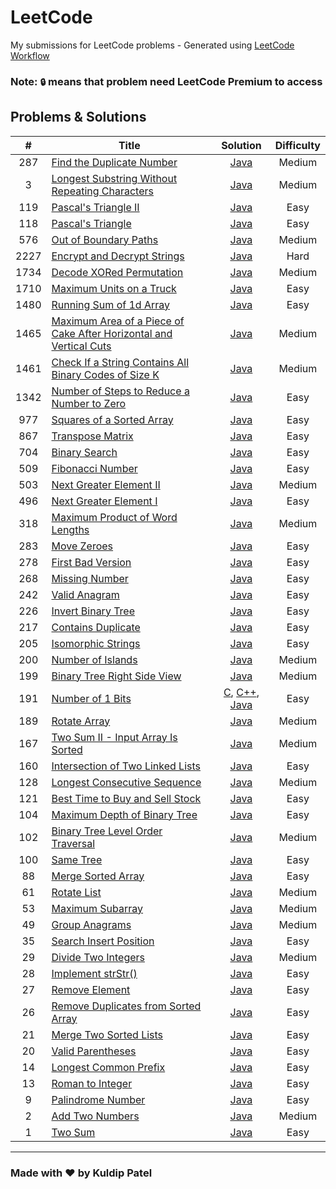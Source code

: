 # LeetCode
My submissions for LeetCode problems - Generated using [LeetCode Workflow](./scripts)

### Note: `🔒` means that problem need LeetCode Premium to access

## Problems & Solutions
|  #  | Title | Solution | Difficulty |
|:---:|-----|:--------:|:----------:|
|287|[Find the Duplicate Number](https://leetcode.com/problems/find-the-duplicate-number/)|[Java](./problems/287-find-the-duplicate-number/solution.java)|Medium|
|3|[Longest Substring Without Repeating Characters](https://leetcode.com/problems/longest-substring-without-repeating-characters/)|[Java](./problems/3-longest-substring-without-repeating-characters/solution.java)|Medium|
|119|[Pascal's Triangle II](https://leetcode.com/problems/pascals-triangle-ii/)|[Java](./problems/119-pascals-triangle-ii/solution.java)|Easy|
|118|[Pascal's Triangle](https://leetcode.com/problems/pascals-triangle/)|[Java](./problems/118-pascals-triangle/solution.java)|Easy|
|576|[Out of Boundary Paths](https://leetcode.com/problems/out-of-boundary-paths/)|[Java](./problems/576-out-of-boundary-paths/solution.java)|Medium|
|2227|[Encrypt and Decrypt Strings](https://leetcode.com/problems/encrypt-and-decrypt-strings/)|[Java](./problems/2227-encrypt-and-decrypt-strings/solution.java)|Hard|
|1734|[Decode XORed Permutation](https://leetcode.com/problems/decode-xored-permutation/)|[Java](./problems/1734-decode-xored-permutation/solution.java)|Medium|
|1710|[Maximum Units on a Truck](https://leetcode.com/problems/maximum-units-on-a-truck/)|[Java](./problems/1710-maximum-units-on-a-truck/solution.java)|Easy|
|1480|[Running Sum of 1d Array](https://leetcode.com/problems/running-sum-of-1d-array/)|[Java](./problems/1480-running-sum-of-1d-array/solution.java)|Easy|
|1465|[Maximum Area of a Piece of Cake After Horizontal and Vertical Cuts](https://leetcode.com/problems/maximum-area-of-a-piece-of-cake-after-horizontal-and-vertical-cuts/)|[Java](./problems/1465-maximum-area-of-a-piece-of-cake-after-horizontal-and-vertical-cuts/solution.java)|Medium|
|1461|[Check If a String Contains All Binary Codes of Size K](https://leetcode.com/problems/check-if-a-string-contains-all-binary-codes-of-size-k/)|[Java](./problems/1461-check-if-a-string-contains-all-binary-codes-of-size-k/solution.java)|Medium|
|1342|[Number of Steps to Reduce a Number to Zero](https://leetcode.com/problems/number-of-steps-to-reduce-a-number-to-zero/)|[Java](./problems/1342-number-of-steps-to-reduce-a-number-to-zero/solution.java)|Easy|
|977|[Squares of a Sorted Array](https://leetcode.com/problems/squares-of-a-sorted-array/)|[Java](./problems/977-squares-of-a-sorted-array/solution.java)|Easy|
|867|[Transpose Matrix](https://leetcode.com/problems/transpose-matrix/)|[Java](./problems/867-transpose-matrix/solution.java)|Easy|
|704|[Binary Search](https://leetcode.com/problems/binary-search/)|[Java](./problems/704-binary-search/solution.java)|Easy|
|509|[Fibonacci Number](https://leetcode.com/problems/fibonacci-number/)|[Java](./problems/509-fibonacci-number/solution.java)|Easy|
|503|[Next Greater Element II](https://leetcode.com/problems/next-greater-element-ii/)|[Java](./problems/503-next-greater-element-ii/solution.java)|Medium|
|496|[Next Greater Element I](https://leetcode.com/problems/next-greater-element-i/)|[Java](./problems/496-next-greater-element-i/solution.java)|Easy|
|318|[Maximum Product of Word Lengths](https://leetcode.com/problems/maximum-product-of-word-lengths/)|[Java](./problems/318-maximum-product-of-word-lengths/solution.java)|Medium|
|283|[Move Zeroes](https://leetcode.com/problems/move-zeroes/)|[Java](./problems/283-move-zeroes/solution.java)|Easy|
|278|[First Bad Version](https://leetcode.com/problems/first-bad-version/)|[Java](./problems/278-first-bad-version/solution.java)|Easy|
|268|[Missing Number](https://leetcode.com/problems/missing-number/)|[Java](./problems/268-missing-number/solution.java)|Easy|
|242|[Valid Anagram](https://leetcode.com/problems/valid-anagram/)|[Java](./problems/242-valid-anagram/solution.java)|Easy|
|226|[Invert Binary Tree](https://leetcode.com/problems/invert-binary-tree/)|[Java](./problems/226-invert-binary-tree/solution.java)|Easy|
|217|[Contains Duplicate](https://leetcode.com/problems/contains-duplicate/)|[Java](./problems/217-contains-duplicate/solution.java)|Easy|
|205|[Isomorphic Strings](https://leetcode.com/problems/isomorphic-strings/)|[Java](./problems/205-isomorphic-strings/solution.java)|Easy|
|200|[Number of Islands](https://leetcode.com/problems/number-of-islands/)|[Java](./problems/200-number-of-islands/solution.java)|Medium|
|199|[Binary Tree Right Side View](https://leetcode.com/problems/binary-tree-right-side-view/)|[Java](./problems/199-binary-tree-right-side-view/solution.java)|Medium|
|191|[Number of 1 Bits](https://leetcode.com/problems/number-of-1-bits/)|[C](./problems/191-number-of-1-bits/solution.c), [C++](./problems/191-number-of-1-bits/solution.cpp), [Java](./problems/191-number-of-1-bits/solution.java)|Easy|
|189|[Rotate Array](https://leetcode.com/problems/rotate-array/)|[Java](./problems/189-rotate-array/solution.java)|Medium|
|167|[Two Sum II - Input Array Is Sorted](https://leetcode.com/problems/two-sum-ii-input-array-is-sorted/)|[Java](./problems/167-two-sum-ii-input-array-is-sorted/solution.java)|Medium|
|160|[Intersection of Two Linked Lists](https://leetcode.com/problems/intersection-of-two-linked-lists/)|[Java](./problems/160-intersection-of-two-linked-lists/solution.java)|Easy|
|128|[Longest Consecutive Sequence](https://leetcode.com/problems/longest-consecutive-sequence/)|[Java](./problems/128-longest-consecutive-sequence/solution.java)|Medium|
|121|[Best Time to Buy and Sell Stock](https://leetcode.com/problems/best-time-to-buy-and-sell-stock/)|[Java](./problems/121-best-time-to-buy-and-sell-stock/solution.java)|Easy|
|104|[Maximum Depth of Binary Tree](https://leetcode.com/problems/maximum-depth-of-binary-tree/)|[Java](./problems/104-maximum-depth-of-binary-tree/solution.java)|Easy|
|102|[Binary Tree Level Order Traversal](https://leetcode.com/problems/binary-tree-level-order-traversal/)|[Java](./problems/102-binary-tree-level-order-traversal/solution.java)|Medium|
|100|[Same Tree](https://leetcode.com/problems/same-tree/)|[Java](./problems/100-same-tree/solution.java)|Easy|
|88|[Merge Sorted Array](https://leetcode.com/problems/merge-sorted-array/)|[Java](./problems/88-merge-sorted-array/solution.java)|Easy|
|61|[Rotate List](https://leetcode.com/problems/rotate-list/)|[Java](./problems/61-rotate-list/solution.java)|Medium|
|53|[Maximum Subarray](https://leetcode.com/problems/maximum-subarray/)|[Java](./problems/53-maximum-subarray/solution.java)|Medium|
|49|[Group Anagrams](https://leetcode.com/problems/group-anagrams/)|[Java](./problems/49-group-anagrams/solution.java)|Medium|
|35|[Search Insert Position](https://leetcode.com/problems/search-insert-position/)|[Java](./problems/35-search-insert-position/solution.java)|Easy|
|29|[Divide Two Integers](https://leetcode.com/problems/divide-two-integers/)|[Java](./problems/29-divide-two-integers/solution.java)|Medium|
|28|[Implement strStr()](https://leetcode.com/problems/implement-strstr/)|[Java](./problems/28-implement-strstr/solution.java)|Easy|
|27|[Remove Element](https://leetcode.com/problems/remove-element/)|[Java](./problems/27-remove-element/solution.java)|Easy|
|26|[Remove Duplicates from Sorted Array](https://leetcode.com/problems/remove-duplicates-from-sorted-array/)|[Java](./problems/26-remove-duplicates-from-sorted-array/solution.java)|Easy|
|21|[Merge Two Sorted Lists](https://leetcode.com/problems/merge-two-sorted-lists/)|[Java](./problems/21-merge-two-sorted-lists/solution.java)|Easy|
|20|[Valid Parentheses](https://leetcode.com/problems/valid-parentheses/)|[Java](./problems/20-valid-parentheses/solution.java)|Easy|
|14|[Longest Common Prefix](https://leetcode.com/problems/longest-common-prefix/)|[Java](./problems/14-longest-common-prefix/solution.java)|Easy|
|13|[Roman to Integer](https://leetcode.com/problems/roman-to-integer/)|[Java](./problems/13-roman-to-integer/solution.java)|Easy|
|9|[Palindrome Number](https://leetcode.com/problems/palindrome-number/)|[Java](./problems/9-palindrome-number/solution.java)|Easy|
|2|[Add Two Numbers](https://leetcode.com/problems/add-two-numbers/)|[Java](./problems/2-add-two-numbers/solution.java)|Medium|
|1|[Two Sum](https://leetcode.com/problems/two-sum/)|[Java](./problems/1-two-sum/solution.java)|Easy|
-----

### Made with ❤️ by Kuldip Patel